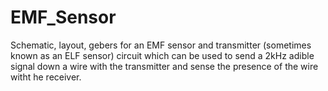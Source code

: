 EMF_Sensor
==========

Schematic, layout, gebers for an EMF sensor and transmitter (sometimes known as an ELF sensor) circuit which can be used to send a 2kHz adible signal down a wire with the transmitter and sense the presence of the wire witht he receiver. 

